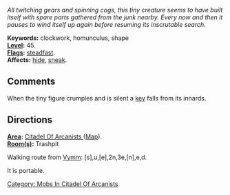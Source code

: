 *All twitching gears and spinning cogs, this tiny creature seems to have
built itself with spare parts gathered from the junk nearby. Every now
and then it pauses to wind itself up again before resuming its
inscrutable search.*

**Keywords:** clockwork, homunculus, shape  
**[Level](Level "wikilink"):** 45.  
**[Flags](:Category:_Mob_Types "wikilink"):**
[steadfast](Sentinel_Mobs "wikilink").  
**Affects:** [ hide](hide "wikilink"), [ sneak](sneak "wikilink").  

## Comments

When the tiny figure crumples and is silent a [
key](Heavy_Silver_Key "wikilink") falls from its innards.

## Directions

**[Area](:Category:_Areas "wikilink"):** [Citadel Of Arcanists
](:Category:_Citadel_Of_Arcanists "wikilink")
([Map](Citadel_Of_Arcanists_Map "wikilink")).  
**[Room(s)](:Category:_Rooms "wikilink"):** Trashpit

Walking route from [Vymm](Vymm "wikilink"):
\[s\],u,\[e\],2n,3e,\[n\],e,d.

It is portable.

[Category: Mobs In Citadel Of
Arcanists](Category:_Mobs_In_Citadel_Of_Arcanists "wikilink")
